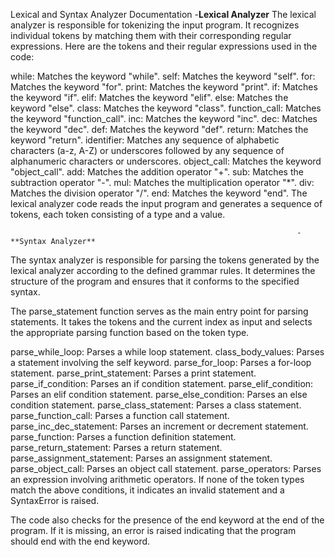 Lexical and Syntax Analyzer Documentation
                                                                      -**Lexical Analyzer**
The lexical analyzer is responsible for tokenizing the input program. It recognizes individual tokens by matching them with their corresponding regular expressions. Here are the tokens and their regular expressions used in the code:


while: Matches the keyword "while".
self: Matches the keyword "self".
for: Matches the keyword "for".
print: Matches the keyword "print".
if: Matches the keyword "if".
elif: Matches the keyword "elif".
else: Matches the keyword "else".
class: Matches the keyword "class".
function_call: Matches the keyword "function_call".
inc: Matches the keyword "inc".
dec: Matches the keyword "dec".
def: Matches the keyword "def".
return: Matches the keyword "return".
identifier: Matches any sequence of alphabetic characters (a-z, A-Z) or underscores followed by any sequence of alphanumeric characters or underscores.
object_call: Matches the keyword "object_call".
add: Matches the addition operator "+".
sub: Matches the subtraction operator "-".
mul: Matches the multiplication operator "*".
div: Matches the division operator "/".
end: Matches the keyword "end".
The lexical analyzer code reads the input program and generates a sequence of tokens, each token consisting of a type and a value.

                                                                    -**Syntax Analyzer**
The syntax analyzer is responsible for parsing the tokens generated by the lexical analyzer according to the defined grammar rules. It determines the structure of the program and ensures that it conforms to the specified syntax.

The parse_statement function serves as the main entry point for parsing statements. It takes the tokens and the current index as input and selects the appropriate parsing function based on the token type.

parse_while_loop: Parses a while loop statement.
class_body_values: Parses a statement involving the self keyword.
parse_for_loop: Parses a for-loop statement.
parse_print_statement: Parses a print statement.
parse_if_condition: Parses an if condition statement.
parse_elif_condition: Parses an elif condition statement.
parse_else_condition: Parses an else condition statement.
parse_class_statement: Parses a class statement.
parse_function_call: Parses a function call statement.
parse_inc_dec_statement: Parses an increment or decrement statement.
parse_function: Parses a function definition statement.
parse_return_statement: Parses a return statement.
parse_assignment_statement: Parses an assignment statement.
parse_object_call: Parses an object call statement.
parse_operators: Parses an expression involving arithmetic operators.
If none of the token types match the above conditions, it indicates an invalid statement and a SyntaxError is raised.

The code also checks for the presence of the end keyword at the end of the program. If it is missing, an error is raised indicating that the program should end with the end keyword.
